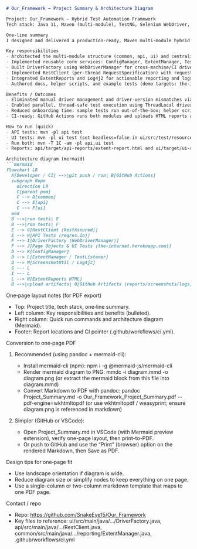 ```markdown
# Our_Framework — Project Summary & Architecture Diagram

Project: Our_Framework — Hybrid Test Automation Framework  
Tech stack: Java 11, Maven (multi-module), TestNG, Selenium WebDriver, WebDriverManager, RestAssured, ExtentReports, Log4j2, GitHub Actions

One‑line summary
I designed and delivered a production-ready, Maven multi‑module hybrid automation framework that runs scalable UI and API tests with thread-safe drivers and request handling, rich HTML reporting, and CI integration — enabling rapid onboarding and reliable test execution across local and CI environments.

Key responsibilities
- Architected the multi-module structure (common, api, ui) and centralized dependency/version management in the parent POM.
- Implemented reusable core services: ConfigManager, ExtentManager, TestListener, ScreenshotUtil.
- Built DriverFactory using WebDriverManager for cross-machine/CI driver management and remote/grid support.
- Implemented RestClient (per-thread RequestSpecification) with request/response logging and JSON schema support.
- Integrated ExtentReports and Log4j2 for actionable reporting and logs; wired CI (GitHub Actions) to run tests and upload artifacts.
- Authored docs, helper scripts, and example tests (demo targets: the-internet.herokuapp.com, reqres.in) for zero‑setup onboarding.

Benefits / Outcomes
- Eliminated manual driver management and driver-version mismatches via WebDriverManager.
- Enabled parallel, thread-safe test execution using ThreadLocal drivers and request specs.
- Reduced onboarding time: sample tests run out-of-the-box; helper script and docs provided.
- CI-ready: GitHub Actions runs both modules and uploads HTML reports and screenshots for rapid debugging.

How to run (quick)
- API tests: mvn -pl api test
- UI tests: mvn -pl ui test (set headless=false in ui/src/test/resources/config.properties to see browser)
- Run both: mvn -T 1C -am -pl api,ui test
- Reports: api/target/api-reports/extent-report.html and ui/target/ui-reports/extent-report.html

Architecture diagram (mermaid)
```mermaid
flowchart LR
  A[Developer / CI] -->|git push / run| B[GitHub Actions]
  subgraph Repo
    direction LR
    C[parent pom]
    C --> D[common]
    C --> E[api]
    C --> F[ui]
  end
  B -->|run tests| E
  B -->|run tests| F
  E --> G[RestClient (RestAssured)]
  E --> H[API Tests (reqres.in)]
  F --> I[DriverFactory (WebDriverManager)]
  F --> J[Page Objects & UI Tests (the-internet.herokuapp.com)]
  D --> K[ConfigManager]
  D --> L[ExtentManager / TestListener]
  D --> M[ScreenshotUtil / Log4j2]
  G --- L
  I --- L
  L --> N[ExtentReports HTML]
  B -->|upload artifacts| O[GitHub Artifacts (reports/screenshots/logs)]
```

One‑page layout notes (for PDF export)
- Top: Project title, tech stack, one‑line summary.
- Left column: Key responsibilities and benefits (bulleted).
- Right column: Quick run commands and architecture diagram (Mermaid).
- Footer: Report locations and CI pointer (.github/workflows/ci.yml).

Conversion to one‑page PDF
1) Recommended (using pandoc + mermaid-cli):
   - Install mermaid-cli (npm): npm i -g @mermaid-js/mermaid-cli
   - Render mermaid diagram to PNG:
       mmdc -i diagram.mmd -o diagram.png
     (or extract the mermaid block from this file into diagram.mmd)
   - Convert Markdown to PDF with pandoc:
       pandoc Project_Summary.md -o Our_Framework_Project_Summary.pdf --pdf-engine=wkhtmltopdf
     (or use wkhtmltopdf / weasyprint; ensure diagram.png is referenced in markdown)

2) Simpler (GitHub or VSCode):
   - Open Project_Summary.md in VSCode (with Mermaid preview extension), verify one-page layout, then print-to-PDF.
   - Or push to GitHub and use the “Print” (browser) option on the rendered Markdown, then Save as PDF.

Design tips for one‑page fit
- Use landscape orientation if diagram is wide.
- Reduce diagram size or simplify nodes to keep everything on one page.
- Use a single-column or two-column markdown template that maps to one PDF page.

Contact / repo
- Repo: https://github.com/SnakeEye15/Our_Framework
- Key files to reference: ui/src/main/java/.../DriverFactory.java, api/src/main/java/.../RestClient.java, common/src/main/java/.../reporting/ExtentManager.java, .github/workflows/ci.yml

```
